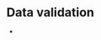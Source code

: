 # Data validation

- [](https://towardsdatascience.com/introduction-to-schema-a-python-libary-to-validate-your-data-c6d99e06d56a)
